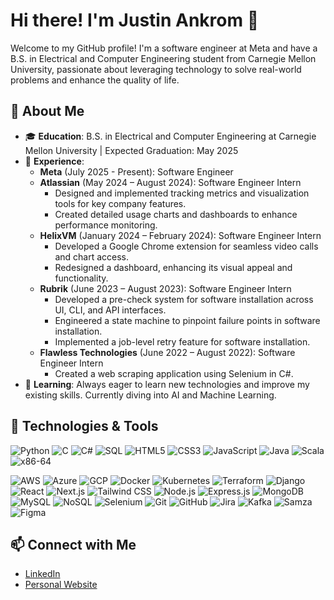 # Hi there! I'm Justin Ankrom 👋

Welcome to my GitHub profile! I'm a software engineer at Meta and have a B.S. in Electrical and Computer Engineering student from Carnegie Mellon University, passionate about leveraging technology to solve real-world problems and enhance the quality of life.

## 🚀 About Me

- 🎓 **Education**: B.S. in Electrical and Computer Engineering at Carnegie Mellon University | Expected Graduation: May 2025
- 💼 **Experience**:
  - **Meta** (July 2025 - Present): Software Engineer
  - **Atlassian** (May 2024 – August 2024): Software Engineer Intern
    - Designed and implemented tracking metrics and visualization tools for key company features.
    - Created detailed usage charts and dashboards to enhance performance monitoring.
  - **HelixVM** (January 2024 – February 2024): Software Engineer Intern
    - Developed a Google Chrome extension for seamless video calls and chart access.
    - Redesigned a dashboard, enhancing its visual appeal and functionality.
  - **Rubrik** (June 2023 – August 2023): Software Engineer Intern
    - Developed a pre-check system for software installation across UI, CLI, and API interfaces.
    - Engineered a state machine to pinpoint failure points in software installation.
    - Implemented a job-level retry feature for software installation.
  - **Flawless Technologies** (June 2022 – August 2022): Software Engineer Intern
    - Created a web scraping application using Selenium in C#.
- 🌱 **Learning**: Always eager to learn new technologies and improve my existing skills. Currently diving into AI and Machine Learning.

## 🔧 Technologies & Tools

![Python](https://img.shields.io/badge/-Python-3776AB?style=flat&logo=python&logoColor=white)
![C](https://img.shields.io/badge/-C-A8B9CC?style=flat&logo=c&logoColor=white)
![C#](https://img.shields.io/badge/-C%23-239120?style=flat&logo=c-sharp&logoColor=white)
![SQL](https://img.shields.io/badge/-SQL-4479A1?style=flat&logo=sql&logoColor=white)
![HTML5](https://img.shields.io/badge/-HTML5-E34F26?style=flat&logo=html5&logoColor=white)
![CSS3](https://img.shields.io/badge/-CSS3-1572B6?style=flat&logo=css3&logoColor=white)
![JavaScript](https://img.shields.io/badge/-JavaScript-F7DF1E?style=flat&logo=javascript&logoColor=white)
![Java](https://img.shields.io/badge/-Java-007396?style=flat&logo=java&logoColor=white)
![Scala](https://img.shields.io/badge/-Scala-DC322F?style=flat&logo=scala&logoColor=white)
![x86-64](https://img.shields.io/badge/-x86--64-0071C5?style=flat&logo=intel&logoColor=white)

![AWS](https://img.shields.io/badge/-AWS-232F3E?style=flat&logo=amazon-aws&logoColor=white)
![Azure](https://img.shields.io/badge/-Azure-0078D4?style=flat&logo=microsoft-azure&logoColor=white)
![GCP](https://img.shields.io/badge/-GCP-4285F4?style=flat&logo=google-cloud&logoColor=white)
![Docker](https://img.shields.io/badge/-Docker-2496ED?style=flat&logo=docker&logoColor=white)
![Kubernetes](https://img.shields.io/badge/-Kubernetes-326CE5?style=flat&logo=kubernetes&logoColor=white)
![Terraform](https://img.shields.io/badge/-Terraform-623CE4?style=flat&logo=terraform&logoColor=white)
![Django](https://img.shields.io/badge/-Django-092E20?style=flat&logo=django&logoColor=white)
![React](https://img.shields.io/badge/-React-61DAFB?style=flat&logo=react&logoColor=white)
![Next.js](https://img.shields.io/badge/-Next.js-000000?style=flat&logo=nextdotjs&logoColor=white)
![Tailwind CSS](https://img.shields.io/badge/-Tailwind_CSS-38B2AC?style=flat&logo=tailwind-css&logoColor=white)
![Node.js](https://img.shields.io/badge/-Node.js-339933?style=flat&logo=node.js&logoColor=white)
![Express.js](https://img.shields.io/badge/-Express.js-000000?style=flat&logo=express&logoColor=white)
![MongoDB](https://img.shields.io/badge/-MongoDB-47A248?style=flat&logo=mongodb&logoColor=white)
![MySQL](https://img.shields.io/badge/-MySQL-4479A1?style=flat&logo=mysql&logoColor=white)
![NoSQL](https://img.shields.io/badge/-NoSQL-E34F26?style=flat&logo=nosql&logoColor=white)
![Selenium](https://img.shields.io/badge/-Selenium-43B02A?style=flat&logo=selenium&logoColor=white)
![Git](https://img.shields.io/badge/-Git-F05032?style=flat&logo=git&logoColor=white)
![GitHub](https://img.shields.io/badge/-GitHub-181717?style=flat&logo=github&logoColor=white)
![Jira](https://img.shields.io/badge/-Jira-0052CC?style=flat&logo=jira&logoColor=white)
![Kafka](https://img.shields.io/badge/-Kafka-231F20?style=flat&logo=apache-kafka&logoColor=white)
![Samza](https://img.shields.io/badge/-Samza-E34F26?style=flat&logo=apache-samza&logoColor=white)
![Figma](https://img.shields.io/badge/-Figma-F24E1E?style=flat&logo=figma&logoColor=white)


## 📫 Connect with Me

- [LinkedIn](https://www.linkedin.com/in/justin-ankrom-b9b167223/)
- [Personal Website](https://justin-ankrom-portfolio.vercel.app/)
